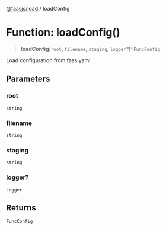 [@faasjs/load](../README.md) / loadConfig

# Function: loadConfig()

> **loadConfig**(`root`, `filename`, `staging`, `logger`?): `FuncConfig`

Load configuration from faas.yaml

## Parameters

### root

`string`

### filename

`string`

### staging

`string`

### logger?

`Logger`

## Returns

`FuncConfig`
